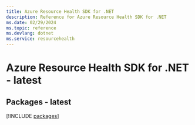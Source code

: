 ```yaml
---
title: Azure Resource Health SDK for .NET
description: Reference for Azure Resource Health SDK for .NET
ms.date: 02/29/2024
ms.topic: reference
ms.devlang: dotnet
ms.service: resourcehealth
---
```

# Azure Resource Health SDK for .NET - latest
## Packages - latest
[!INCLUDE [packages](resource-health-index.md)]